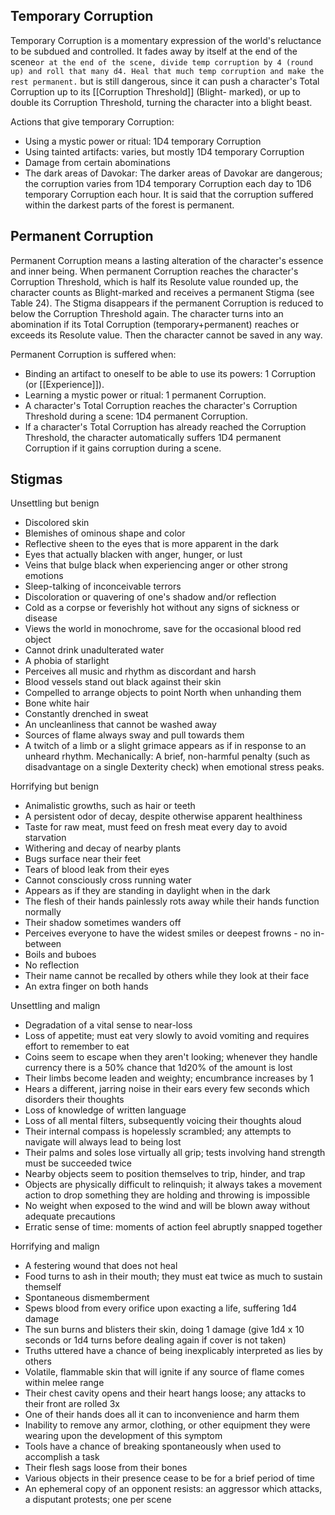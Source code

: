 ## Temporary Corruption
Temporary Corruption is a momentary expression of the world's reluctance to be subdued and controlled. It fades away by itself at the end of the scene`or at the end of the scene, divide temp corruption by 4 (round up) and roll that many d4. Heal that much temp corruption and make the rest permanent.` but is still dangerous, since it can push a character's Total Corruption up to its [[Corruption Threshold]] (Blight- marked), or up to double its Corruption Threshold, turning the character into a blight beast.

Actions that give temporary Corruption:
* Using a mystic power or ritual: 1D4 temporary Corruption
* Using tainted artifacts: varies, but mostly 1D4 temporary Corruption
* Damage from certain abominations
* The dark areas of Davokar: The darker areas of Davokar are dangerous; the corruption varies from 1D4 temporary Corruption each day to 1D6 temporary Corruption each hour. It is said that the corruption suffered within the darkest parts of the forest is permanent.

## Permanent Corruption
Permanent Corruption means a lasting alteration of the character's essence and inner being. When permanent Corruption reaches the character's Corruption Threshold, which is half its Resolute value rounded up, the character counts as Blight-marked and receives a permanent Stigma (see Table 24). The Stigma disappears if the permanent Corruption is reduced to below the Corruption Threshold again. The character turns into an abomination if its Total Corruption (temporary+permanent) reaches or exceeds its Resolute value. Then the character cannot be saved in any way.

Permanent Corruption is suffered when:
* Binding an artifact to oneself to be able to use its powers: 1 Corruption (or [[Experience]]).
* Learning a mystic power or ritual: 1 permanent Corruption.
* A character's Total Corruption reaches the character's Corruption Threshold during a scene: 1D4 permanent Corruption.
* If a character's Total Corruption has already reached the Corruption Threshold, the character automatically suffers 1D4 permanent Corruption if it gains corruption during a scene.
## Stigmas
Unsettling but benign
* Discolored skin
* Blemishes of ominous shape and color
* Reflective sheen to the eyes that is more apparent in the dark
* Eyes that actually blacken with anger, hunger, or lust
* Veins that bulge black when experiencing anger or other strong emotions
* Sleep-talking of inconceivable terrors
* Discoloration or quavering of one's shadow and/or reflection
* Cold as a corpse or feverishly hot without any signs of sickness or disease
* Views the world in monochrome, save for the occasional blood red object
* Cannot drink unadulterated water
* A phobia of starlight
* Perceives all music and rhythm as discordant and harsh
* Blood vessels stand out black against their skin
* Compelled to arrange objects to point North when unhanding them
* Bone white hair
* Constantly drenched in sweat
* An uncleanliness that cannot be washed away
* Sources of flame always sway and pull towards them
* A twitch of a limb or a slight grimace appears as if in response to an unheard rhythm. Mechanically: A brief, non-harmful penalty (such as disadvantage on a single Dexterity check) when emotional stress peaks.

Horrifying but benign
* Animalistic growths, such as hair or teeth
* A persistent odor of decay, despite otherwise apparent healthiness
* Taste for raw meat, must feed on fresh meat every day to avoid starvation
* Withering and decay of nearby plants
* Bugs surface near their feet
* Tears of blood leak from their eyes
* Cannot consciously cross running water
* Appears as if they are standing in daylight when in the dark
* The flesh of their hands painlessly rots away while their hands function normally
* Their shadow sometimes wanders off
* Perceives everyone to have the widest smiles or deepest frowns - no in-between
* Boils and buboes
* No reflection
* Their name cannot be recalled by others while they look at their face
* An extra finger on both hands

Unsettling and malign
* Degradation of a vital sense to near-loss
* Loss of appetite; must eat very slowly to avoid vomiting and requires effort to remember to eat
* Coins seem to escape when they aren't looking; whenever they handle currency there is a 50% chance that 1d20% of the amount is lost
* Their limbs become leaden and weighty; encumbrance increases by 1
* Hears a different, jarring noise in their ears every few seconds which disorders their thoughts
* Loss of knowledge of written language
* Loss of all mental filters, subsequently voicing their thoughts aloud
* Their internal compass is hopelessly scrambled; any attempts to navigate will always lead to being lost
* Their palms and soles lose virtually all grip; tests involving hand strength must be succeeded twice
* Nearby objects seem to position themselves to trip, hinder, and trap
* Objects are physically difficult to relinquish; it always takes a movement action to drop something they are holding and throwing is impossible
* No weight when exposed to the wind and will be blown away without adequate precautions
* Erratic sense of time: moments of action feel abruptly snapped together

Horrifying and malign
* A festering wound that does not heal
* Food turns to ash in their mouth; they must eat twice as much to sustain themself
* Spontaneous dismemberment
* Spews blood from every orifice upon exacting a life, suffering 1d4 damage
* The sun burns and blisters their skin, doing 1 damage (give 1d4 x 10 seconds or 1d4 turns before dealing again if cover is not taken)
* Truths uttered have a chance of being inexplicably interpreted as lies by others
* Volatile, flammable skin that will ignite if any source of flame comes within melee range
* Their chest cavity opens and their heart hangs loose; any attacks to their front are rolled 3x
* One of their hands does all it can to inconvenience and harm them
* Inability to remove any armor, clothing, or other equipment they were wearing upon the development of this symptom
* Tools have a chance of breaking spontaneously when used to accomplish a task
* Their flesh sags loose from their bones
* Various objects in their presence cease to be for a brief period of time
* An ephemeral copy of an opponent resists: an aggressor which attacks, a disputant protests; one per scene